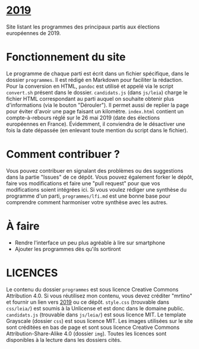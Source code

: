 # [2019](https://2019.mrtino.eu)
Site listant les programmes des principaux partis aux élections européennes de 2019.

# Fonctionnement du site
Le programme de chaque parti est écrit dans un fichier spécifique, dans le dossier `programmes`. Il est rédigé en Markdown pour faciliter la rédaction. Pour la conversion en HTML, `pandoc` est utilisé et appelé via le script `convert.sh` présent dans le dossier.
`candidats.js` (dans `js/leia`) charge le fichier HTML correspondant au parti auquel on souhaite obtenir plus d'informations (via le bouton "Dérouler"). Il permet aussi de replier la page pour éviter d'avoir une page faisant un kilomètre.
`index.html` contient un compte-à-rebours réglé sur le 26 mai 2019 (date des élections européennes en France). Évidemment, il conviendra de le désactiver une fois la date dépassée (en enlevant toute mention du script dans le fichier).

# Comment contribuer ?
Vous pouvez contribuer en signalant des problèmes ou des suggestions dans la partie "Issues" de ce dépôt. Vous pouvez également forker le dépôt, faire vos modifications et faire une "pull request" pour que vos modifications soient intégrées ici.
Si vous voulez rédiger une synthèse du programme d'un parti, `programmes/lfi.md` est une bonne base pour comprendre comment harmoniser votre synthèse avec les autres.

# À faire

* Rendre l'interface un peu plus agréable à lire sur smartphone
* Ajouter les programmes dès qu'ils sortiront

# LICENCES
Le contenu du dossier `programmes` est sous licence Creative Commons Attribution 4.0. Si vous réutilisez mon contenu, vous devez créditer "mrtino" et fournir un lien vers [2019](https://2019.mrtino.eu) ou ce dépôt.
`style.css` (trouvable dans `css/leia/`) est soumis à la Unlicense et est donc dans le domaine public.
`candidats.js` (trouvable dans `js/leia/`) est sous licence MIT.
Le template Grayscale (dossier `css`) est sous licence MIT. Les images utilisées sur le site sont créditées en bas de page et sont sous licence Creative Commons Attribution-Share-Alike 4.0 (dossier `img`).
Toutes les licences sont disponibles à la lecture dans les dossiers cités.
